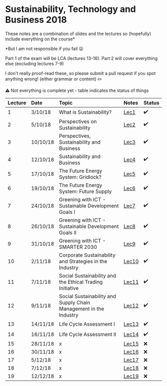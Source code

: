 # Sustainability, Technology and Business 2018

These notes are a combination of slides and the lectures so (hopefully) include everything on the course*

*But I am not responsible if you fail 😛

Part 1 of the exam will be LCA (lectures 13-16). Part 2 will cover everything else (excluding lectures 7-9)

I don't really proof-read these, so please submit a pull request if you spot anything wrong! (either grammar or content) ✏️

⚠️ Not everything is complete yet - table indicates the status of things

|Lecture|Date|Topic|Notes|Status|
|:--|:--|:--|:--|:--|
|1|3/10/18|What is Sustainability?|[Lec1](Notes/Lecture1.md)|✔️|
|2|5/10/18|Perspectives on Sustainability|[Lec2](Notes/Lecture2.md)|✔️|
|3|10/10/18|Perspectives, Sustainability and Business|[Lec3](Notes/Lecture3.md)|✔️|
|4|12/10/18|Sustainability and Business|[Lec4](Notes/Lecture4.md)|✔️|
|5|17/10/18|The Future Energy System: Gridlock?|[Lec5](Notes/Lecture5.md)|✔️|
|6|19/10/18|The Future Energy System: Future Supply|[Lec6](Notes/Lecture6.md)|✔️|
|7|24/10/18|Greening with ICT - Sustainable Development Goals I|[Lec7](Notes/Lecture7.md)|✔️|
|8|26/10/18|Greening with ICT - Sustainable Development Goals II|[Lec8](Notes/Lecture8.md)|✔️|
|9|31/10/18|Greening with ICT - SMARTER 2030|[Lec9](Notes/Lecture9.md)|✔️|
|10|2/11/18|Corporate Sustainability and Strategies in the Industry|[Lec10](Notes/Lecture10.md)|✔️|
|11|7/11/18|Social Sustainability and the Ethical Trading Initiative|[Lec11](Notes/Lecture11.md)|✔️|
|12|9/11/18|Social Sustainability and Supply Chain Management in the Industry|[Lec12](Notes/Lecture12.md)|✔️|
|13|14/11/18|Life Cycle Assessment I|[Lec13](Notes/Lecture13.md)|✔️|
|14|16/11/18|Life Cycle Assessment II|[Lec14](Notes/Lecture14.md)|✔️|
|15|28/11/18|x|[Lec15](Notes/Lecture15.md)|❌|
|16|30/11/18|x|[Lec16](Notes/Lecture16.md)|❌|
|17|5/12/18|x|[Lec17](Notes/Lecture17.md)|❌|
|18|7/12/18|x|[Lec18](Notes/Lecture18.md)|❌|
|19|12/12/18|x|[Lec19](Notes/Lecture19.md)|❌|
